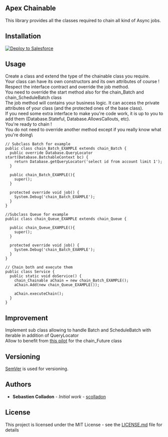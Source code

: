 ## Apex Chainable
This library provides all the classes required to chain all kind of Async jobs.

## Installation
<a href="https://githubsfdeploy.herokuapp.com?owner=scolladon&repo=apex-chainable">
  <img alt="Deploy to Salesforce"
       src="https://raw.githubusercontent.com/afawcett/githubsfdeploy/master/deploy.png">
</a>


## Usage
Create a class and extend the type of the chainable class you require.\
Your class can have its own constructors and its own attributes of course !\
Respect the interface contract and override the job method.\
You need to override the start method also for the chain_Batch and chain_ScheduleBatch class\
The job method will contains your business logic. It can access the private attributes of your class (and the protected ones of the base class).\
If you need some extra interface to make you're code work, it is up to you to add them (Database.Stateful, Database.AllowsCallouts, etc).\
You're ready to chain !\
You do not need to override another method except if you really know what you're doing\

```apex
// Subclass Batch for example
public class chain_Batch_EXAMPLE extends chain_Batch {
  public override Database.QueryLocator start(Database.BatchableContext bc) {
    return Database.getQueryLocator('select id from account limit 1');
  }

  public chain_Batch_EXAMPLE(){
    super();
  }

  protected override void job() {
    System.Debug('chain_Batch_EXAMPLE');
  }
}

//Subclass Queue for example
public class chain_Queue_EXAMPLE extends chain_Queue {

  public chain_Queue_EXAMPLE(){
    super();
  }

  protected override void job() {
    System.Debug('chain_Batch_EXAMPLE');
  }
}

// Chain both and execute them
public class Service {
  public static void doService() {
    chain_Chainable aChain = new chain_Batch_EXAMPLE();
    aChain.Add(new chain_Queue_EXAMPLE());

    aChain.executeChain();
  }
}
```

## Improvement

Implement sub class allowing to handle Batch and ScheduleBatch with iterable in addition of QueryLocator\
Allow to benefit from [this pilot](https://developer.salesforce.com/docs/atlas.en-us.apexcode.meta/apexcode/apex_enhanced_future_overview.htm) for the chain_Future class

## Versioning

[SemVer](http://semver.org/) is used for versioning.

## Authors

* **Sebastien Colladon** - *Initial work* - [scolladon](https://github.com/scolladon)

## License

This project is licensed under the MIT License - see the [LICENSE.md](LICENSE.md) file for details